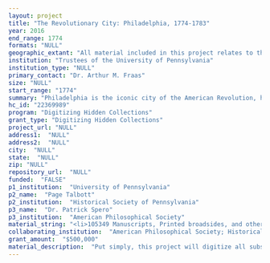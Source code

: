 ```yaml
--- 
layout: project 
title: "The Revolutionary City: Philadelphia, 1774-1783"
year: 2016
end_range: 1774
formats: "NULL"
geographic_extant: "All material included in this project relates to the city of Philadelphia and its immediate suburbs (notably Germantown). Some of the materials included were produced elsewhere such as Paris or London but are directed at correspondents in Philadelphia."
institution: "Trustees of the University of Pennsylvania"
institution_type: "NULL"
primary_contact: "Dr. Arthur M. Fraas"
size: "NULL"
start_range: "1774"
summary: "Philadelphia is the iconic city of the American Revolution, home to the Continental Congress, Independence Hall, and the Liberty Bell. Most Americans associate it with the Declaration of Independence, the founding of a new nation, and the story of how a united citizenry declared themselves free, overthrowing a monarchy to create a democracy. The project will tell this story through collections housed in four of Philadelphia's great repositories: the American Philosophical Society, the Historical Society of Pennsylvania, the Library Company of Philadelphia, and the University of Pennsylvania. These institutions hold the papers of some of the best-known Philadelphia revolutionaries, such as Benjamin Franklin and Thomas Paine. However, the project will do more than tell their story. Its primary goal is to comprehensively digitize the vast array of small, often-overlooked collections in these institutions that tell the compelling personal story of how the Revolution affected the city and its residents."
hc_id: "22369989"
program: "Digitizing Hidden Collections"
grant_type: "Digitizing Hidden Collections"
project_url: "NULL"
address1:  "NULL"
address2:  "NULL"
city:  "NULL"
state:  "NULL"
zip: "NULL"
repository_url:  "NULL"
funded:  "FALSE"
p1_institution:  "University of Pennsylvania"
p2_name:  "Page Talbott"
p2_institution:  "Historical Society of Pennsylvania"
p3_name:  "Dr. Patrick Spero"
p3_institution:  "American Philosophical Society"
material_string: "<li>105349 Manuscripts, Printed broadsides, and other pieces of printed ephemera</li>"
collaborating_institution:  "American Philosophical Society; Historical Society of Pennsylvania; Library Company of Philadelphia"
grant_amount:  "$500,000"
material_description:  "Put simply, this project will digitize all substantive manuscript material created in Philadelphia or directly relating to Philadelphia during the revolutionary years (1774-1783) held by the APS, HSP, LCP, and Penn. In addition, because of their ephemerality and frequent inclusion of manuscript notes, we are also digitizing all 396 printed broadsides produced in Philadelphia during 1774-1783 held by these institutions. Though no archive can claim to hold the entirety of the manuscript record of life in the Revolutionary City, the four institutions represented here - three of which claim Benjamin Franklin as a founder - possess perhaps the most substantial collection of material on this period anywhere in the world. For discrete items (manuscript volumes and single letters) the criterion is relatively straightforward--if created in Philadelphia during the period, items have been included regardless of content. For collections under 1 linear foot which contain material within scope as well as that from different years/topics, we err on the side of completeness rather than artificial selectivity and will digitize whole volumes and collections. For larger archival collections, we have carefully selected coherent ranges of material which encompass the most relevant material. For example, the Bradford family papers at the HSP contain 242 linear feet of material dating from 1620 to 1906. To digitize the entire collection would be impractical and tangential to the purpose of this project, thus staff at the HSP have selected series within the collection which fall within the scope of the project, totaling nearly 5.5 linear feet. In our selection process we recognized the need to avoid cutting off otherwise complete holdings based solely on the dates of the American Revolution, while at the same time understanding that limiting the temporal and geographic scope of the collection makes it the most valuable to scholars and the public."
---
```

